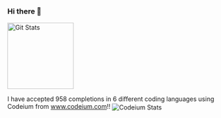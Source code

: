### Hi there 👋

<a href="https://github.com/memachado">
<img alt="Git Stats" src="https://github-readme-stats.vercel.app/api?username=memachado&count_private=true&show_icons=true" align="center" height="150" />
</a>

I have accepted 958 completions in 6 different coding languages using Codeium from www.codeium.com!! <img alt="Codeium Stats" src="https://github.com/memachado/memachado/assets/20932346/c38f6214-1596-4d7c-8118-5df43671dd8b" align="center"/>

